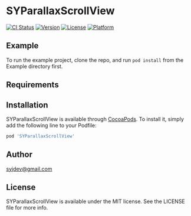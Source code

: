 # SYParallaxScrollView

[![CI Status](http://img.shields.io/travis/syjdev@gmail.com/SYParallaxScrollView.svg?style=flat)](https://travis-ci.org/syjdev@gmail.com/SYParallaxScrollView)
[![Version](https://img.shields.io/cocoapods/v/SYParallaxScrollView.svg?style=flat)](http://cocoapods.org/pods/SYParallaxScrollView)
[![License](https://img.shields.io/cocoapods/l/SYParallaxScrollView.svg?style=flat)](http://cocoapods.org/pods/SYParallaxScrollView)
[![Platform](https://img.shields.io/cocoapods/p/SYParallaxScrollView.svg?style=flat)](http://cocoapods.org/pods/SYParallaxScrollView)

## Example

To run the example project, clone the repo, and run `pod install` from the Example directory first.

## Requirements

## Installation

SYParallaxScrollView is available through [CocoaPods](http://cocoapods.org). To install
it, simply add the following line to your Podfile:

```ruby
pod 'SYParallaxScrollView'
```

## Author

syjdev@gmail.com

## License

SYParallaxScrollView is available under the MIT license. See the LICENSE file for more info.
